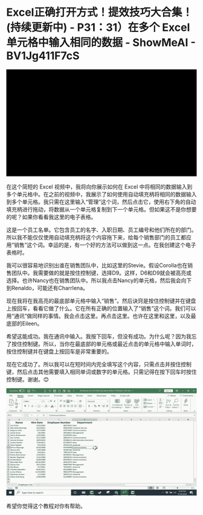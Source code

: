 # Excel正确打开方式！提效技巧大合集！(持续更新中) - P31：31）在多个 Excel 单元格中输入相同的数据 - ShowMeAI - BV1Jg411F7cS

![](img/da7145c0466b7c018cf23109edd4d6c3_0.png)

在这个简短的 Excel 视频中，我将向你展示如何在 Excel 中将相同的数据输入到多个单元格中。在之前的视频中，我展示了如何使用自动填充柄将相同的数据输入到多个单元格。我只需在这里输入“管理”这个词，然后点击它，使用右下角的自动填充柄进行拖动，将数据从一个单元格复制到下一个单元格。但如果这不是你想要的呢？如果你看看我这里的电子表格。

这是一个员工名单。它包含员工的名字、入职日期、员工编号和他们所在的部门。所以我不能仅仅使用自动填充柄将这个内容拖下来，给每个销售部门的员工都应用“销售”这个词。幸运的是，有一个好的方法可以做到这一点。在我创建这个电子表格时。

我可以很容易地识别出谁在销售团队中，比如这里的Stevie。假设Corolla也在销售团队中。我需要做的就是按住控制键，选择D9。这样，D6和D9就会被高亮或选择。也许Nancy也在销售团队中。所以我点击Nancy的单元格，然后我会向下到Renaldo，可能还有Charrlena。

现在我将在我高亮的最底部单元格中输入“销售”。然后诀窍是按住控制键并在键盘上按回车，看看它做了什么。它在所有正确的位置输入了“销售”这个词。我们可以用“通讯”做同样的事情。我会点击这里。再点击这里。也许在这里和这里，以及最底部的Eileen。

希望这能成功。我在通讯中输入。我按下回车，但没有成功。为什么呢？因为我忘了按住控制键。所以，当你在最底部的单元格或最近点击的单元格中输入单词时，按住控制键并在键盘上按回车是非常重要的。

现在它成功了。所以我可以在短时间内完全填写这个内容，只需点击并按住控制键，然后点击其他需要填入相同单词或数字的单元格。只需记得在按下回车时按住控制键。谢谢。😊

![](img/da7145c0466b7c018cf23109edd4d6c3_2.png)

希望你觉得这个教程对你有帮助。
